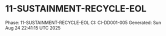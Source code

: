 # 11-SUSTAINMENT-RECYCLE-EOL
Phase: 11-SUSTAINMENT-RECYCLE-EOL
CI: CI-DD001-005
Generated: Sun Aug 24 22:41:15 UTC 2025
